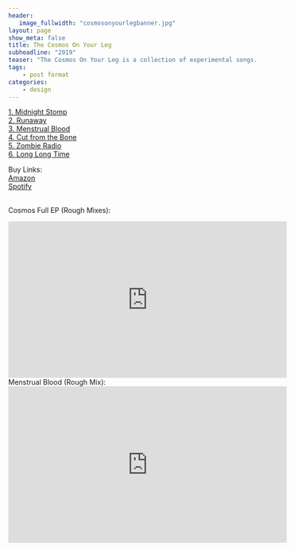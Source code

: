 ```yaml
---
header:
   image_fullwidth: "cosmosonyourlegbanner.jpg"
layout: page
show_meta: false
title: The Cosmos On Your Leg
subheadline: "2019"
teaser: "The Cosmos On Your Leg is a collection of experimental songs. The oldest one took nine years to complete to Sam's satisfaction. If your wondering, the Cosmos is a Bruise x"
tags:
    - post format
categories:
    - design 
---
```

<!--more-->
 <a href="https://www.amazon.com/Cosmos-Your-Leg-Sam-Harrison/dp/B07N89RHBX/">1. Midnight Stomp</a><br>
 <a href="https://www.amazon.com/Cosmos-Your-Leg-Sam-Harrison/dp/B07N89RHBX/">2. Runaway</a><br>
 <a href="https://www.amazon.com/Cosmos-Your-Leg-Sam-Harrison/dp/B07N89RHBX/">3. Menstrual Blood</a><br>
 <a href="https://www.amazon.com/Cosmos-Your-Leg-Sam-Harrison/dp/B07N89RHBX/">4. Cut from the Bone</a><br>
 <a href="https://www.amazon.com/Cosmos-Your-Leg-Sam-Harrison/dp/B07N89RHBX/">5. Zombie Radio</a><br>
  <a href="https://www.amazon.com/Cosmos-Your-Leg-Sam-Harrison/dp/B07N89RHBX/">6. Long Long Time</a><br>

Buy Links:<br>
  <a href="https://www.amazon.com/Cosmos-Your-Leg-Sam-Harrison/dp/B07N89RHBX/">Amazon</a><br>
  <a href="https://open.spotify.com/album/4tDuJ9djDp7cHvtqZloPco">Spotify</a><br>
<br>
 
Cosmos Full EP (Rough Mixes):<br>
  <iframe width="560" height="315" src="https://www.youtube.com/embed/YC8jQSkqqTo" frameborder="0" allowfullscreen></iframe><br> 
 Menstrual Blood (Rough Mix):<br>
  <iframe width="560" height="315" src="https://www.youtube.com/embed/bcJN1gSdnoo" frameborder="0" allowfullscreen></iframe><br> 
